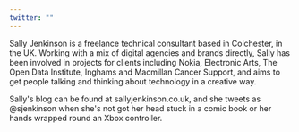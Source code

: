 ```yaml
---
twitter: ""
---
```


<p>Sally Jenkinson is a freelance technical consultant based in Colchester, in the UK. Working with a mix of digital agencies and brands directly, Sally has been involved in projects for clients including Nokia, Electronic Arts, The Open Data Institute, Inghams and Macmillan Cancer Support, and aims to get people talking and thinking about technology in a creative way.</p>
<p>Sally's blog can be found at sallyjenkinson.co.uk, and she tweets as @sjenkinson when she's not got her head stuck in a comic book or her hands wrapped round an Xbox controller.</p>
